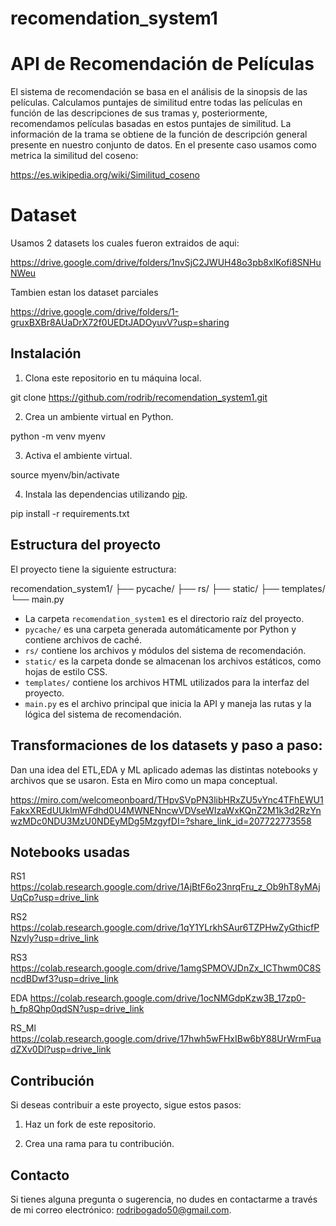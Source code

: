 # recomendation_system1

# API de Recomendación de Películas

El sistema de recomendación se basa en el análisis de la sinopsis de las películas. 
Calculamos puntajes de similitud entre todas las películas en función de las descripciones de sus tramas y, posteriormente, recomendamos películas basadas en estos puntajes de similitud.
La información de la trama se obtiene de la función de descripción general presente en nuestro conjunto de datos.
En el presente caso usamos como metrica la similitud del coseno:

https://es.wikipedia.org/wiki/Similitud_coseno

# Dataset
Usamos 2 datasets los cuales fueron extraidos de aqui:

https://drive.google.com/drive/folders/1nvSjC2JWUH48o3pb8xlKofi8SNHuNWeu

Tambien estan los dataset parciales

https://drive.google.com/drive/folders/1-gruxBXBr8AUaDrX72f0UEDtJADOyuvV?usp=sharing


## Instalación

1. Clona este repositorio en tu máquina local.

git clone https://github.com/rodrib/recomendation_system1.git

2. Crea un ambiente virtual en Python.

python -m venv myenv


3. Activa el ambiente virtual.

source myenv/bin/activate


4. Instala las dependencias utilizando [pip](https://pip.pypa.io/en/stable/).

pip install -r requirements.txt


## Estructura del proyecto

El proyecto tiene la siguiente estructura:

recomendation_system1/
├── pycache/
├── rs/
├── static/
├── templates/
└── main.py


- La carpeta `recomendation_system1` es el directorio raíz del proyecto.
- `pycache/` es una carpeta generada automáticamente por Python y contiene archivos de caché.
- `rs/` contiene los archivos y módulos del sistema de recomendación.
- `static/` es la carpeta donde se almacenan los archivos estáticos, como hojas de estilo CSS.
- `templates/` contiene los archivos HTML utilizados para la interfaz del proyecto.
- `main.py` es el archivo principal que inicia la API y maneja las rutas y la lógica del sistema de recomendación.

## Transformaciones de los datasets y paso a paso:
Dan una idea del ETL,EDA y ML aplicado ademas las distintas notebooks y archivos que se usaron.
Esta en Miro como un mapa conceptual.

https://miro.com/welcomeonboard/THpvSVpPN3libHRxZU5vYnc4TFhEWU1FakxXREdUUklmWFdhd0U4MWNENncwVDVseWIzaWxKQnZ2M1k3d2RzYnwzMDc0NDU3MzU0NDEyMDg5MzgyfDI=?share_link_id=207722773558

## Notebooks usadas
RS1
https://colab.research.google.com/drive/1AjBtF6o23nrqFru_z_Ob9hT8yMAjUqCp?usp=drive_link

RS2
https://colab.research.google.com/drive/1qY1YLrkhSAur6TZPHwZyGthicfPNzvly?usp=drive_link

RS3
https://colab.research.google.com/drive/1amgSPMOVJDnZx_ICThwm0C8SncdBDwf3?usp=drive_link

EDA
https://colab.research.google.com/drive/1ocNMGdpKzw3B_17zp0-h_fp8Qhp0qdSN?usp=drive_link

RS_Ml
https://colab.research.google.com/drive/17hwh5wFHxIBw6bY88UrWrmFuadZXv0Dl?usp=drive_link



## Contribución

Si deseas contribuir a este proyecto, sigue estos pasos:

1. Haz un fork de este repositorio.

2. Crea una rama para tu contribución.

## Contacto

Si tienes alguna pregunta o sugerencia, no dudes en contactarme a través de mi correo electrónico: rodribogado50@gmail.com.


